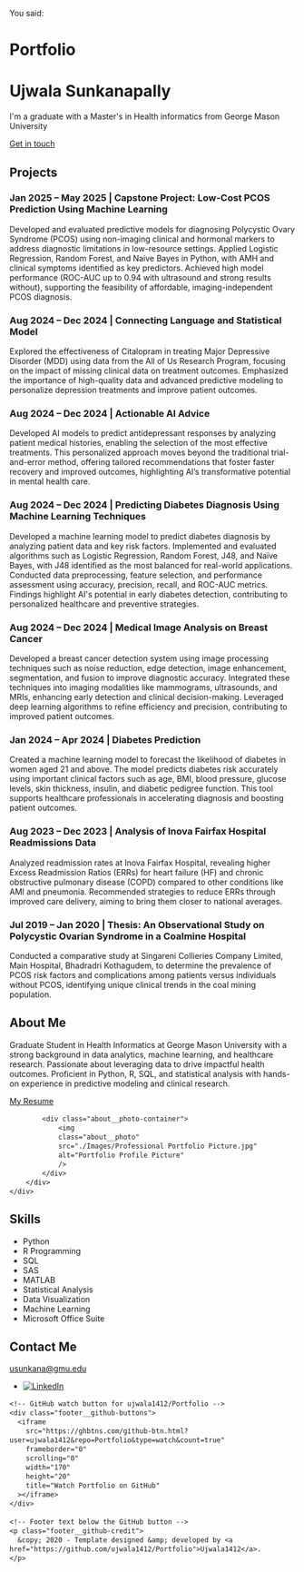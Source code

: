You said:
# Portfolio
<div class="header__text-box row">
    <div class="header__text">
        <h1 class="heading-primary">
        <!-- Replace the following name with your name -->
        <span>Ujwala Sunkanapally</span>
        </h1>
        <!-- Put a small paragraph about yourself -->
        <p>I'm a graduate with a Master's in Health informatics from George Mason University</p>
        <a href="https://github.com/ujwala1412" class="btn btn--red">Get in touch</a>
    </div>
</div>
<section class="projects" id="projects">
  <h2 class="section-title">Projects</h2>
  <div class="project-card">
    <h3>Jan 2025 – May 2025 | Capstone Project: Low-Cost PCOS Prediction Using Machine Learning</h3>
    <p>
      Developed and evaluated predictive models for diagnosing Polycystic Ovary Syndrome (PCOS) using non-imaging clinical and hormonal markers to address diagnostic limitations in low-resource settings. Applied Logistic Regression, Random Forest, and Naive Bayes in Python, with AMH and clinical symptoms identified as key predictors. Achieved high model performance (ROC-AUC up to 0.94 with ultrasound and strong results without), supporting the feasibility of affordable, imaging-independent PCOS diagnosis.
    </p>
  </div>

  <div class="project-card">
    <h3>Aug 2024 – Dec 2024 | Connecting Language and Statistical Model</h3>
    <p>
      Explored the effectiveness of Citalopram in treating Major Depressive Disorder (MDD) using data from the All of Us Research Program, focusing on the impact of missing clinical data on treatment outcomes. Emphasized the importance of high-quality data and advanced predictive modeling to personalize depression treatments and improve patient outcomes.
    </p>
  </div>

  <div class="project-card">
    <h3>Aug 2024 – Dec 2024 | Actionable AI Advice</h3>
    <p>
      Developed AI models to predict antidepressant responses by analyzing patient medical histories, enabling the selection of the most effective treatments. This personalized approach moves beyond the traditional trial-and-error method, offering tailored recommendations that foster faster recovery and improved outcomes, highlighting AI’s transformative potential in mental health care.
    </p>
  </div>

  <div class="project-card">
    <h3>Aug 2024 – Dec 2024 | Predicting Diabetes Diagnosis Using Machine Learning Techniques</h3>
    <p>
      Developed a machine learning model to predict diabetes diagnosis by analyzing patient data and key risk factors. Implemented and evaluated algorithms such as Logistic Regression, Random Forest, J48, and Naïve Bayes, with J48 identified as the most balanced for real-world applications. Conducted data preprocessing, feature selection, and performance assessment using accuracy, precision, recall, and ROC-AUC metrics. Findings highlight AI's potential in early diabetes detection, contributing to personalized healthcare and preventive strategies.
    </p>
  </div>

  <div class="project-card">
    <h3>Aug 2024 – Dec 2024 | Medical Image Analysis on Breast Cancer</h3>
    <p>
      Developed a breast cancer detection system using image processing techniques such as noise reduction, edge detection, image enhancement, segmentation, and fusion to improve diagnostic accuracy. Integrated these techniques into imaging modalities like mammograms, ultrasounds, and MRIs, enhancing early detection and clinical decision-making. Leveraged deep learning algorithms to refine efficiency and precision, contributing to improved patient outcomes.
    </p>
  </div>

  <div class="project-card">
    <h3>Jan 2024 – Apr 2024 | Diabetes Prediction</h3>
    <p>
      Created a machine learning model to forecast the likelihood of diabetes in women aged 21 and above. The model predicts diabetes risk accurately using important clinical factors such as age, BMI, blood pressure, glucose levels, skin thickness, insulin, and diabetic pedigree function. This tool supports healthcare professionals in accelerating diagnosis and boosting patient outcomes.
    </p>
  </div>

  <div class="project-card">
    <h3>Aug 2023 – Dec 2023 | Analysis of Inova Fairfax Hospital Readmissions Data</h3>
    <p>
      Analyzed readmission rates at Inova Fairfax Hospital, revealing higher Excess Readmission Ratios (ERRs) for heart failure (HF) and chronic obstructive pulmonary disease (COPD) compared to other conditions like AMI and pneumonia. Recommended strategies to reduce ERRs through improved care delivery, aiming to bring them closer to national averages.
    </p>
  </div>

  <div class="project-card">
    <h3>Jul 2019 – Jan 2020 | Thesis: An Observational Study on Polycystic Ovarian Syndrome in a Coalmine Hospital</h3>
    <p>
      Conducted a comparative study at Singareni Collieries Company Limited, Main Hospital, Bhadradri Kothagudem, to determine the prevalence of PCOS risk factors and complications among patients versus individuals without PCOS, identifying unique clinical trends in the coal mining population.
    </p>
  </div>

<section class="about" id="about">
    <div class="row">
        <h2>About Me</h2>
        <div class="about__content">
            <div class="about__text">
                <p>
                Graduate Student in Health Informatics at George Mason University with a 
                strong background in data analytics, machine learning, and healthcare 
                research. Passionate about leveraging data to drive impactful health 
                outcomes. Proficient in Python, R, SQL, and statistical analysis with hands-on 
                experience in predictive modeling and clinical research.
                </p>
                <!-- Link to your resume PDF -->
                <a href="./Ujwala_Resume_final_2.pdf" class="btn" target="_blank" rel="noopener noreferrer">My Resume</a>
            </div>

            <div class="about__photo-container">
                <img
                class="about__photo"
                src="./Images/Professional Portfolio Picture.jpg"
                alt="Portfolio Profile Picture"
                />
            </div>
        </div>
    </div>
</section>


<section class="skills" id="skills">
    <div class="row">
        <h2>Skills</h2>
        <div class="skills__content">
            <ul class="skills__list">
                <li>Python</li>
                <li>R Programming</li>
                <li>SQL</li>
                <li>SAS</li>
                <li>MATLAB</li>
                <li>Statistical Analysis</li>
                <li>Data Visualization</li>
                <li>Machine Learning</li>
                <li>Microsoft Office Suite</li>
            </ul>
        </div>
    </div>
</section>

<section class="contact" id="contact">
  <div class="row">
    <h2>Contact Me</h2>
    <div class="contact__info">
      <!-- Your email as a contact button -->
      <a href="mailto:usunkana@gmu.edu" class="btn">usunkana@gmu.edu</a>
    </div>
  </div>
</section>

<footer role="contentinfo" class="footer">
  <div class="row">
    <!-- Only LinkedIn social link included -->
    <ul class="footer__social-links">
      <li class="footer__social-link-item">
        <a href="https://www.linkedin.com/in/drujwalasunkanapallyy-163679204/">
          <img src="./images/linkedin.svg" class="footer__social-image" alt="LinkedIn" />
        </a>
      </li>
    </ul>

    <!-- GitHub watch button for ujwala1412/Portfolio -->
    <div class="footer__github-buttons">
      <iframe
        src="https://ghbtns.com/github-btn.html?user=ujwala1412&repo=Portfolio&type=watch&count=true"
        frameborder="0"
        scrolling="0"
        width="170"
        height="20"
        title="Watch Portfolio on GitHub"
      ></iframe>
    </div>

    <!-- Footer text below the GitHub button -->
    <p class="footer__github-credit">
      &copy; 2020 - Template designed &amp; developed by <a href="https://github.com/ujwala1412/Portfolio">Ujwala1412</a>.
    </p>
  </div>
</footer>